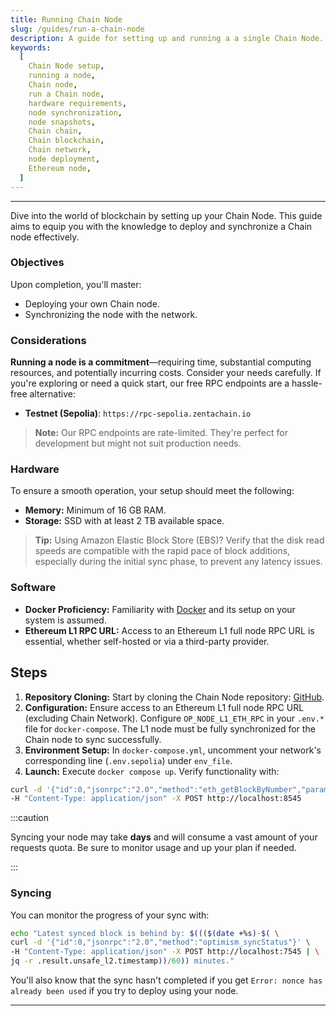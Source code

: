```yaml
---
title: Running Chain Node
slug: /guides/run-a-chain-node
description: A guide for setting up and running a a single Chain Node.
keywords:
  [
    Chain Node setup,
    running a node,
    Chain node,
    run a Chain node,
    hardware requirements,
    node synchronization,
    node snapshots,
    Chain chain,
    Chain blockchain,
    Chain network,
    node deployment,
    Ethereum node,
  ]
---
```


---

Dive into the world of blockchain by setting up your Chain Node. This guide aims to equip you with the knowledge to deploy and synchronize a Chain node effectively.

### Objectives

Upon completion, you'll master:

- Deploying your own Chain node.
- Synchronizing the node with the network.

### Considerations

**Running a node is a commitment**—requiring time, substantial computing resources, and potentially incurring costs. Consider your needs carefully. If you're exploring or need a quick start, our free RPC endpoints are a hassle-free alternative:

- **Testnet (Sepolia)**: `https://rpc-sepolia.zentachain.io`

> **Note:** Our RPC endpoints are rate-limited. They're perfect for development but might not suit production needs.

### Hardware

To ensure a smooth operation, your setup should meet the following:

- **Memory:** Minimum of 16 GB RAM.
- **Storage:** SSD with at least 2 TB available space.

> **Tip:** Using Amazon Elastic Block Store (EBS)? Verify that the disk read speeds are compatible with the rapid pace of block additions, especially during the initial sync phase, to prevent any latency issues.

### Software

- **Docker Proficiency:** Familiarity with [Docker](https://www.docker.com/) and its setup on your system is assumed.
- **Ethereum L1 RPC URL:** Access to an Ethereum L1 full node RPC URL is essential, whether self-hosted or via a third-party provider.

## Steps

1. **Repository Cloning:** Start by cloning the Chain Node repository: [GitHub](https://github.com/ZentaChain/chain-node).
2. **Configuration:** Ensure access to an Ethereum L1 full node RPC URL (excluding Chain Network). Configure `OP_NODE_L1_ETH_RPC` in your `.env.*` file for `docker-compose`. The L1 node must be fully synchronized for the Chain node to sync successfully.
3. **Environment Setup:** In `docker-compose.yml`, uncomment your network's corresponding line (`.env.sepolia`) under `env_file`.
4. **Launch:** Execute `docker compose up`. Verify functionality with:

```bash
curl -d '{"id":0,"jsonrpc":"2.0","method":"eth_getBlockByNumber","params":["latest",false]}' \
-H "Content-Type: application/json" -X POST http://localhost:8545
```

:::caution

Syncing your node may take **days** and will consume a vast amount of your requests quota. Be sure to monitor usage and up your plan if needed.

:::

### Syncing

You can monitor the progress of your sync with:

```bash
echo "Latest synced block is behind by: $((($(date +%s)-$( \
curl -d '{"id":0,"jsonrpc":"2.0","method":"optimism_syncStatus"}' \
-H "Content-Type: application/json" -X POST http://localhost:7545 | \
jq -r .result.unsafe_l2.timestamp))/60)) minutes."
```

You'll also know that the sync hasn't completed if you get `Error: nonce has already been used` if you try to deploy using your node.

---

[docker]: https://www.docker.com/
[chain node]: https://github.com/ZentaChain/chain-node
[repo]: https://github.com/ZentaChain/chain-node
[partners]: /tools/node-providers